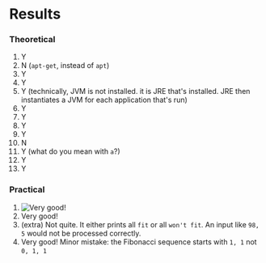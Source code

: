 # Results

### Theoretical

1. Y
2. N (`apt-get`, instead of `apt`)
3. Y
4. Y
5. Y (technically, JVM is not installed. it is JRE that's installed. JRE then instantiates a JVM for each application that's run)
6. Y
7. Y
8. Y
9. Y
10. N
11. Y (what do you mean with `a`?)
12. Y
13. Y

### Practical

1. ![Very good!](https://i.ytimg.com/vi/NevHEpJCfIw/maxresdefault.jpg)
2. Very good!
2. (extra) Not quite. It either prints all `fit` or all `won't fit`. An input like `98, 5` would not be processed correctly.
3. Very good! Minor mistake: the Fibonacci sequence starts with `1, 1` not `0, 1, 1`
